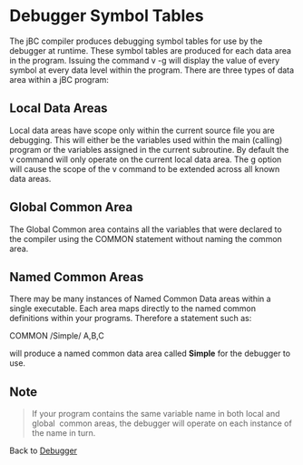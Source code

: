# Debugger Symbol Tables

<PageHeader />

The jBC compiler produces debugging symbol tables for use by the debugger at runtime. These symbol tables are produced for each data area in the program. Issuing the command v -g will display the value of every symbol at every data level within the program. There are three types of data area within a jBC program:

## Local Data Areas

Local data areas have scope only within the current source file you are debugging. This will either be the variables used within the main (calling) program or the variables assigned in the current subroutine. By default the v command will only operate on the current local data area. The g option will cause the scope of the v command to be extended across all known data areas.

## Global Common Area

The Global Common area contains all the variables that were declared to the compiler using the COMMON statement without naming the common area.

## Named Common Areas

There may be many instances of Named Common Data areas within a single executable. Each area maps directly to the named common definitions within your programs. Therefore a statement such as:

COMMON /Simple/ A,B,C

will produce a named common data area called **Simple** for the debugger to use.

## Note

> If your program contains the same variable name in both local and global  common areas, the debugger will operate on each instance of the name in turn.

Back to [Debugger](./../README.md)
